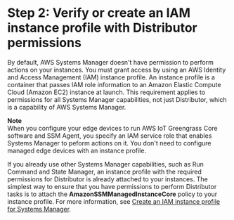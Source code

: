 # Step 2: Verify or create an IAM instance profile with Distributor permissions<a name="distributor-getting-started-instance-profile"></a>

By default, AWS Systems Manager doesn't have permission to perform actions on your instances\. You must grant access by using an AWS Identity and Access Management \(IAM\) instance profile\. An instance profile is a container that passes IAM role information to an Amazon Elastic Compute Cloud \(Amazon EC2\) instance at launch\. This requirement applies to permissions for all Systems Manager capabilities, not just Distributor, which is a capability of AWS Systems Manager\.

**Note**  
When you configure your edge devices to run AWS IoT Greengrass Core software and SSM Agent, you specify an IAM service role that enables Systems Manager to peform actions on it\. You don't need to configure managed edge devices with an instance profile\. 

If you already use other Systems Manager capabilities, such as Run Command and State Manager, an instance profile with the required permissions for Distributor is already attached to your instances\. The simplest way to ensure that you have permissions to perform Distributor tasks is to attach the **AmazonSSMManagedInstanceCore** policy to your instance profile\. For more information, see [Create an IAM instance profile for Systems Manager](setup-instance-profile.md)\.